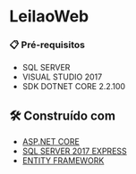 # LeilaoWeb

### 📋 Pré-requisitos

* SQL SERVER
* VISUAL STUDIO 2017
* SDK DOTNET CORE 2.2.100

## 🛠️ Construído com

* [ASP.NET CORE](https://docs.microsoft.com/pt-br/aspnet/core/?view=aspnetcore-2.2)
* [SQL SERVER 2017 EXPRESS](https://www.microsoft.com/pt-br/download/details.aspx?id=55994)
* [ENTITY FRAMEWORK](https://docs.microsoft.com/pt-br/ef/core/)
